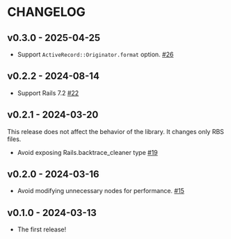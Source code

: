 # CHANGELOG

## v0.3.0 - 2025-04-25

* Support `ActiveRecord::Originator.format` option. [#26](https://github.com/pocke/activerecord-originator/pull/26)

## v0.2.2 - 2024-08-14

* Support Rails 7.2 [#22](https://github.com/pocke/activerecord-originator/pull/22)

## v0.2.1 - 2024-03-20

This release does not affect the behavior of the library. It changes only RBS files.

* Avoid exposing Rails.backtrace_cleaner type [#19](https://github.com/pocke/activerecord-originator/pull/19)

## v0.2.0 - 2024-03-16

* Avoid modifying unnecessary nodes for performance. [#15](https://github.com/pocke/activerecord-originator/pull/15)

## v0.1.0 - 2024-03-13

* The first release!
